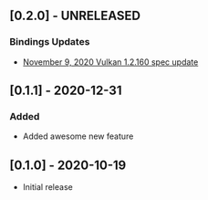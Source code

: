 ## [0.2.0] - UNRELEASED

### Bindings Updates
- [November 9, 2020 Vulkan 1.2.160 spec update](https://github.com/KhronosGroup/Vulkan-Docs/commit/f90136facacd25f016e523064f03713bdfe1b22d)

## [0.1.1] - 2020-12-31

### Added
- Added awesome new feature

## [0.1.0] - 2020-10-19
- Initial release
